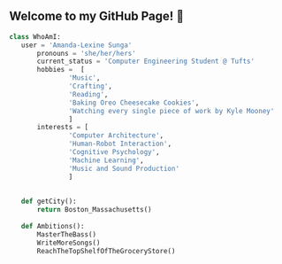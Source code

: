  ## Welcome to my GitHub Page! 🧋
 ```python
 class WhoAmI:
 	user = 'Amanda-Lexine Sunga'
		pronouns = 'she/her/hers'
		current_status = 'Computer Engineering Student @ Tufts'
		hobbies =  [
				'Music',
				'Crafting',
				'Reading',
				'Baking Oreo Cheesecake Cookies',
				'Watching every single piece of work by Kyle Mooney'
			    ]
		interests = [
				'Computer Architecture',
				'Human-Robot Interaction',
				'Cognitive Psychology',
				'Machine Learning',
				'Music and Sound Production'
			    ]
				
	
	def getCity():
		return Boston_Massachusetts()
	
	def Ambitions():
		MasterTheBass()
		WriteMoreSongs()
		ReachTheTopShelfOfTheGroceryStore()
	
 ```

<!---
amandalexine/amandalexine is a ✨ special ✨ repository because its `README.md` (this file) appears on your GitHub profile.
You can click the Preview link to take a look at your changes.
--->
